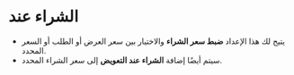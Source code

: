 # **الشراء عند**

- يتيح لك هذا الإعداد **ضبط سعر الشراء** والاختيار بين سعر العرض أو الطلب أو السعر المحدد.
- سيتم أيضًا إضافة **الشراء عند التعويض** إلى سعر الشراء المحدد.
